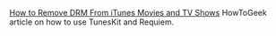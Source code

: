 
[How to Remove DRM From iTunes Movies and TV Shows](https://www.howtogeek.com/291612/how-to-remove-drm-from-itunes-movies-and-tv-shows/)
HowToGeek article on how to use TunesKit and Requiem.
